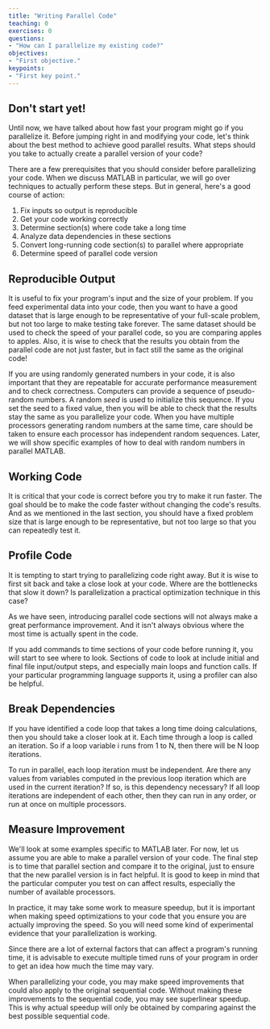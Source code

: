 ```yaml
---
title: "Writing Parallel Code"
teaching: 0
exercises: 0
questions:
- "How can I parallelize my existing code?"
objectives:
- "First objective."
keypoints:
- "First key point."
---
```


## Don't start yet! ##

Until now, we have talked about how fast your program might go if you parallelize it.  Before jumping right in and modifying your code, let's think about the best method to achieve good parallel results.  What steps should you take to actually create a parallel version of your code?

There are a few prerequisites that you should consider before parallelizing your code.  When we discuss MATLAB in particular, we will go over techniques to actually perform these steps.  But in general, here's a good course of action:

 1. Fix inputs so output is reproducible
 1. Get your code working correctly
 1. Determine section(s) where code take a long time
 1. Analyze data dependencies in these sections
 1. Convert long-running code section(s) to parallel where appropriate
 1. Determine speed of parallel code version

## Reproducible Output ##

It is useful to fix your program's input and the size of your problem.  If you feed experimental data into your code, then you want to have a good dataset that is large enough to be representative of your full-scale problem, but not too large to make testing take forever.  The same dataset should be used to check the speed of your parallel code, so you are comparing apples to apples.  Also, it is wise to check that the results you obtain from the parallel code are not just faster, but in fact still the same as the original code!

If you are using randomly generated numbers in your code, it is also important that they are repeatable for accurate performance measurement and to check correctness.  Computers can provide a sequence of pseudo-random numbers.  A random *seed* is used to initialize this sequence.  If you set the seed to a fixed value, then you will be able to check that the results stay the same as you parallelize your code.  When you have multiple processors generating random numbers at the same time, care should be taken to ensure each processor has independent random sequences.  Later, we will show specific examples of how to deal with random numbers in parallel MATLAB.

## Working Code ##

It is critical that your code is correct before you try to make it run faster.  The goal should be to make the code faster without changing the code's results.  And as we mentioned in the last section, you should have a fixed problem size that is large enough to be representative, but not too large so that you can repeatedly test it.

## Profile Code ##

It is tempting to start trying to parallelizing code right away.  But it is wise to first sit back and take a close look at your code.  Where are the bottlenecks that slow it down?  Is parallelization a practical optimization technique in this case?

As we have seen, introducing parallel code sections will not always make a great performance improvement.  And it isn't always obvious where the most time is actually spent in the code.

If you add commands to time sections of your code before running it, you will start to see where to look.  Sections of code to look at include initial and final file input/output steps, and especially main loops and function calls.  If your particular programming language supports it, using a profiler can also be helpful.

## Break Dependencies ##

If you have identified a code loop that takes a long time doing calculations, then you should take a closer look at it.  Each time through a loop is called an iteration.  So if a loop variable i runs from 1 to N, then there will be N loop iterations.

To run in parallel, each loop iteration must be independent.  Are there any values from variables computed in the previous loop iteration which are used in the current iteration?  If so, is this dependency necessary?  If all loop iterations are independent of each other, then they can run in any order, or run at once on multiple processors.

## Measure Improvement ##

We'll look at some examples specific to MATLAB later.  For now, let us assume you are able to make a parallel version of your code.  The final step is to time that parallel section and compare it to the original, just to ensure that the new parallel version is in fact helpful.  It is good to keep in mind that the particular computer you test on can affect results, especially the number of available processors.

In practice, it may take some work to measure speedup, but it is important when making speed optimizations to your code that you ensure you are actually improving the speed. So you will need some kind of experimental evidence that your parallelization is working.

Since there are a lot of external factors that can affect a program's running time, it is advisable to execute multiple timed runs of your program in order to get an idea how much the time may vary.

When parallelizing your code, you may make speed improvements that could also apply to the original sequential code.  Without making these improvements to the sequential code, you may see superlinear speedup.  This is why actual speedup will only be obtained by comparing against the best possible sequential code.


